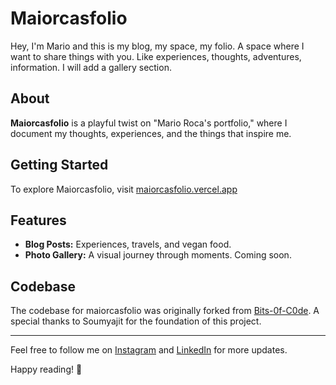 # Maiorcasfolio

Hey, I'm Mario and this is my blog, my space, my folio. A space where I want to share things with you. Like experiences, thoughts, adventures, information.
I will add a gallery section. 

## About

**Maiorcasfolio** is a playful twist on "Mario Roca's portfolio," where I document my thoughts, experiences, and the things that inspire me.

## Getting Started

To explore Maiorcasfolio, visit [maiorcasfolio.vercel.app](https://maiorcasfolio.vercel.app)

## Features

- **Blog Posts:** Experiences, travels, and vegan food.
- **Photo Gallery:** A visual journey through moments. Coming soon.


## Codebase

The codebase for maiorcasfolio was originally forked from [Bits-0f-C0de](https://github.com/soumyajit4419/Bits-0f-C0de). A special thanks to Soumyajit for the foundation of this project.

---

Feel free to follow me on [Instagram](https://www.instagram.com/maiorcasfolio/) and [LinkedIn](https://www.linkedin.com/in/marioroca/) for more updates.

Happy reading! 🌟
